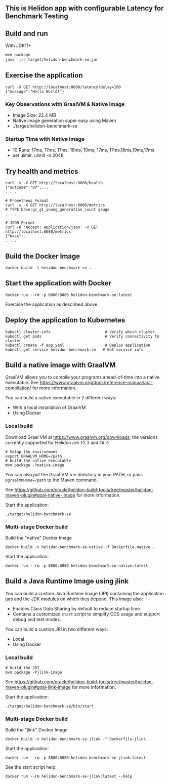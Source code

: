 ## This is Helidon app with configurable Latency for Benchmark Testing

## Build and run

With JDK11+
```bash
mvn package
java -jar target/helidon-benchmark-se.jar
```

## Exercise the application

```
curl -X GET http://localhost:8080/latency?delay=100
{"message":"Hello World!"}

```

### Key Observations with GraalVM & Native Image
* Image Size: 22.4 MB
* Native image generation super easy using Maven
* ./target/helidon-benchmark-se

### Startup Time with Native image
* 10 Runs: 17ms, 17ms, 17ms, 18ms, 19ms, 17ms, 17ms,18ms,19ms,17ms
* set ulimit: ulimit -n 2048



## Try health and metrics

```
curl -s -X GET http://localhost:8080/health
{"outcome":"UP",...
. . .

# Prometheus Format
curl -s -X GET http://localhost:8080/metrics
# TYPE base:gc_g1_young_generation_count gauge
. . .

# JSON Format
curl -H 'Accept: application/json' -X GET http://localhost:8080/metrics
{"base":...
. . .

```

## Build the Docker Image

```
docker build -t helidon-benchmark-se .
```

## Start the application with Docker

```
docker run --rm -p 8080:8080 helidon-benchmark-se:latest
```

Exercise the application as described above

## Deploy the application to Kubernetes

```
kubectl cluster-info                        # Verify which cluster
kubectl get pods                            # Verify connectivity to cluster
kubectl create -f app.yaml                  # Deploy application
kubectl get service helidon-benchmark-se   # Get service info
```

## Build a native image with GraalVM

GraalVM allows you to compile your programs ahead-of-time into a native
 executable. See https://www.graalvm.org/docs/reference-manual/aot-compilation/
 for more information.

You can build a native executable in 2 different ways:
* With a local installation of GraalVM
* Using Docker

### Local build

Download Graal VM at https://www.graalvm.org/downloads, the versions
 currently supported for Helidon are `19.3` and `20.0`.

```
# Setup the environment
export GRAALVM_HOME=/path
# build the native executable
mvn package -Pnative-image
```

You can also put the Graal VM `bin` directory in your PATH, or pass
 `-DgraalVMHome=/path` to the Maven command.

See https://github.com/oracle/helidon-build-tools/tree/master/helidon-maven-plugin#goal-native-image
 for more information.

Start the application:

```
./target/helidon-benchmark-se
```

### Multi-stage Docker build

Build the "native" Docker Image

```
docker build -t helidon-benchmark-se-native -f Dockerfile.native .
```

Start the application:

```
docker run --rm -p 8080:8080 helidon-benchmark-se-native:latest
```

## Build a Java Runtime Image using jlink

You can build a custom Java Runtime Image (JRI) containing the application jars and the JDK modules
on which they depend. This image also:

* Enables Class Data Sharing by default to reduce startup time.
* Contains a customized `start` script to simplify CDS usage and support debug and test modes.

You can build a custom JRI in two different ways:
* Local
* Using Docker


### Local build

```
# build the JRI
mvn package -Pjlink-image
```

See https://github.com/oracle/helidon-build-tools/tree/master/helidon-maven-plugin#goal-jlink-image
 for more information.

Start the application:

```
./target/helidon-benchmark-se/bin/start
```

### Multi-stage Docker build

Build the "jlink" Docker Image

```
docker build -t helidon-benchmark-se-jlink -f Dockerfile.jlink .
```

Start the application:

```
docker run --rm -p 8080:8080 helidon-benchmark-se-jlink:latest
```

See the start script help:

```
docker run --rm helidon-benchmark-se-jlink:latest --help
```
